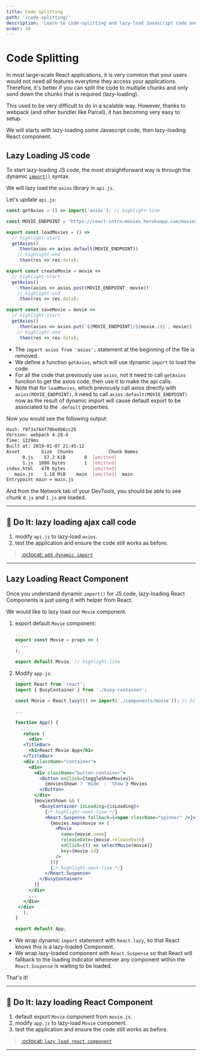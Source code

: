 ```yaml
---
title: Code Splitting
path: '/code-splitting/'
description: 'Learn to code-splitting and lazy-load Javascript code and React component.'
order: 10
---
```


# Code Splitting

In most large-scale React applications, it is very common that your users would not need all features everytime they access your applications. Therefore, it's better if you can split the code to multiple chunks and only send down the chunks that is required (lazy-loading).

This used to be very difficult to do in a scalable way. However, thanks to webpack (and other bundler like Parcel), it has becoming very easy to setup.

We will starts with lazy-loading some Javascript code, then lazy-loading React component.

## Lazy Loading JS code

To start lazy-loading JS code, the most straightforward way is through the dynamic [`import()`][dynamic-import] syntax.

We will lazy load the `axios` library in `api.js`.

Let's update `api.js`:

```jsx
const getAxios = () => import('axios'); // highlight-line

const MOVIE_ENDPOINT = 'https://react-intro-movies.herokuapp.com/movies';

export const loadMovies = () =>
  // highlight-start
  getAxios()
    .then(axios => axios.default(MOVIE_ENDPOINT))
    // highlight-end
    .then(res => res.data);

export const createMovie = movie =>
  // highlight-start
  getAxios()
    .then(axios => axios.post(MOVIE_ENDPOINT, movie))
    // highlight-end
    .then(res => res.data);

export const saveMovie = movie =>
  // highlight-start
  getAxios()
    .then(axios => axios.put(`${MOVIE_ENDPOINT}/${movie.id}`, movie))
    // highlight-end
    .then(res => res.data);
```

- The `import axios from 'axios';` statement at the beginning of the file is removed.
- We define a function `getAxios`, which will use dynamic `import` to load the code.
- For all the code that previously use `axios`, not it need to call `getAxios` function to get the axios code, then use it to make the api calls.
- Note that for `loadMovies`, which previously call axios directly with `axios(MOVIE_ENDPOINT)`, it need to call `axios.default(MOVIE_ENDPOINT)` now as the result of dynamic import will cause default export to be associated to the `.default` properties.

Now you would see the following output:

```bash
Hash: f9f3a764f70be0b6cc25
Version: webpack 4.28.4
Time: 1229ms
Built at: 2019-01-07 21:45:12
Asset        Size  Chunks             Chunk Names
      0.js    57.2 KiB       0  [emitted]
      1.js  1000 bytes       1  [emitted]
index.html   470 bytes          [emitted]
   main.js    1.18 MiB    main  [emitted]  main
Entrypoint main = main.js
```

And from the Network tab of your DevTools, you should be able to see chunk `0.js` and `1.js` are loaded.

<hr >

## :pencil: Do It: lazy loading ajax call code

1. modify `api.js` to lazy-load `axios`.
1. test the application and ensure the code still works as before.

> [:octocat: `add dynamic import`](https://github.com/malcolm-kee/react-movie-app-v2/commit/55cfe8ae71ccfa452f0d7fd7e6f0d6ba733089d2)

<hr >

## Lazy Loading React Component

Once you understand dynamic `import()` for JS code, lazy-loading React Components is just using it with helper from React.

We would like to lazy load our `Movie` component.

1. export default `Movie` component:

   ```jsx
   ...
   export const Movie = props => (
     ...
   );

   export default Movie; // highlight-line
   ```

2. Modify `app.js`:

   ```jsx
   import React from 'react';
   import { BusyContainer } from './busy-container';

   const Movie = React.lazy(() => import('./components/movie')); // highlight-line

   ...

   function App() {
     ...
      return (
        <div>
      <TitleBar>
        <h1>React Movie App</h1>
      </TitleBar>
      <div className="container">
        <div>
          <div className="button-container">
            <Button onClick={toggleShowMovies}>
              {moviesShown ? 'Hide' : 'Show'} Movies
            </Button>
          </div>
          {moviesShown && (
            <BusyContainer isLoading={isLoading}>
              {/* highlight-next-line */}
              <React.Suspense fallback={<span className="spinner" />}>
                {movies.map(movie => (
                  <Movie
                    name={movie.name}
                    releaseDate={movie.releaseDate}
                    onClick={() => selectMovie(movie)}
                    key={movie.id}
                  />
                ))}
                {/* highlight-next-line */}
              </React.Suspense>
            </BusyContainer>
          )}
        </div>
        ...
      </div>
    </div>
      );
   }

   export default App;
   ```

- We wrap dynamic `import` statement with `React.lazy`, so that React knows this is a lazy-loaded Component.
- We wrap lazy-loaded component with `React.Suspense` so that React will fallback to the loading indicator whenever any component within the `React.Suspense` is waiting to be loaded.

That's it!

<hr >

## :pencil: Do It: lazy loading React Component

1. default export `Movie` component from `movie.js`.
1. modify `app.js` to lazy-load `Movie` component.
1. test the application and ensure the code still works as before.

> [:octocat: `lazy load react component`](https://github.com/malcolm-kee/react-movie-app-v2/commit/ec5994ed5df96b0ba7cfe1b68fd3c621f4238cdf)

<hr >

[dynamic-import]: https://developers.google.com/web/updates/2017/11/dynamic-import
[webpack-dynamic-imports]: https://webpack.js.org/guides/code-splitting/#dynamic-imports
